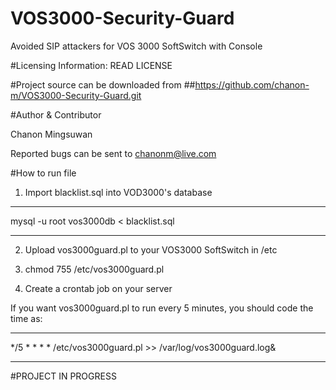 # VOS3000-Security-Guard
Avoided SIP attackers for VOS 3000 SoftSwitch with Console

#Licensing Information: READ LICENSE

#Project source can be downloaded from
##https://github.com/chanon-m/VOS3000-Security-Guard.git

#Author & Contributor

Chanon Mingsuwan

Reported bugs can be sent to chanonm@live.com

#How to run file

1. Import blacklist.sql into VOD3000's database

---

mysql -u root vos3000db < blacklist.sql

---

2. Upload vos3000guard.pl to your VOS3000 SoftSwitch in /etc

3. chmod 755 /etc/vos3000guard.pl

4. Create a crontab job on your server

If you want vos3000guard.pl to run every 5 minutes, you should code the time as:


---

*/5 * * * *      /etc/vos3000guard.pl >> /var/log/vos3000guard.log&

---


#PROJECT IN PROGRESS

